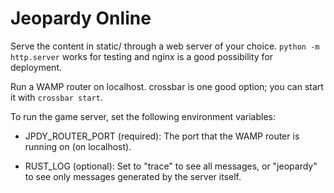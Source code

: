 # Jeopardy Online

Serve the content in static/ through a web server of your choice. `python -m http.server`
works for testing and nginx is a good possibility for deployment.

Run a WAMP router on localhost. crossbar is one good option; you can start it with `crossbar start`.

To run the game server, set the following environment variables:

 - JPDY\_ROUTER\_PORT (required): The port that the WAMP router is running on (on localhost).

 - RUST\_LOG (optional): Set to "trace" to see all messages, or "jeopardy" to see only messages generated by the server itself.
